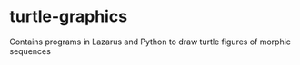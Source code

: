 # turtle-graphics
Contains programs in Lazarus and Python to draw turtle figures of morphic sequences
